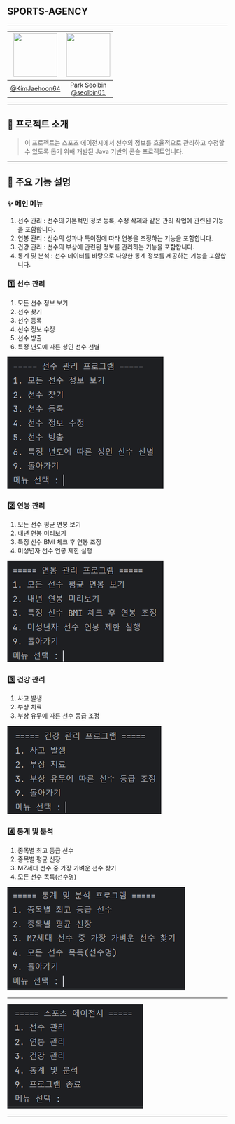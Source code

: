 ## SPORTS-AGENCY

---

<div align="center">

|<img src="https://avatars.githubusercontent.com/u/174398545?v=4" width="100" height="100"/>|<img src="https://avatars.githubusercontent.com/u/106576062?v=4" width="100" height="100"/>|
|:-:|:-:|
|[@KimJaehoon64](https://github.com/KimJaehoon64)|Park Seolbin<br/>[@seolbin01](https://github.com/seolbin01)|

</div>

---

## 📝 프로젝트 소개
> 이 프로젝트는 스포츠 에이전시에서 선수의 정보를 효율적으로 관리하고 수정할 수 있도록 돕기 위해 개발된 Java 기반의 콘솔 프로젝트입니다.


---
## 🎯 주요 기능 설명

### :sparkles: 메인 메뉴
1. 선수 관리 : 선수의 기본적인 정보 등록, 수정 삭제와 같은 관리 작업에 관련된 기능을 포함합니다.
2. 연봉 관리 : 선수의 성과나 특이점에 따라 연봉을 조정하는 기능을 포함합니다.
3. 건강 관리 : 선수의 부상에 관련된 정보를 관리하는 기능을 포함합니다.
4. 통계 및 분석 : 선수 데이터를 바탕으로 다양한 통계 정보를 제공하는 기능을 포함합니다.

### 1️⃣ 선수 관리
1. 모든 선수 정보 보기
2. 선수 찾기
3. 선수 등록
4. 선수 정보 수정
5. 선수 방출
6. 특정 년도에 따른 성인 선수 선별

![선수 관리](./image/2.png)

### 2️⃣ 연봉 관리
1. 모든 선수 평균 연봉 보기
2. 내년 연봉 미리보기
3. 특정 선수 BMI 체크 후 연봉 조정
4. 미성년자 선수 연봉 제한 실행

![연봉 관리](./image/3.png)

### 3️⃣ 건강 관리
1. 사고 발생
2. 부상 치료
3. 부상 유무에 따른 선수 등급 조정

![건강 관리](./image/4.png)

### 4️⃣ 통계 및 분석
1. 종목별 최고 등급 선수
2. 종목별 평균 신장
3. MZ세대 선수 중 가장 가벼운 선수 찾기
4. 모든 선수 목록(선수명)

![통계 및 분석](./image/5.png)

---
![메인메뉴](./image/1.png)



---